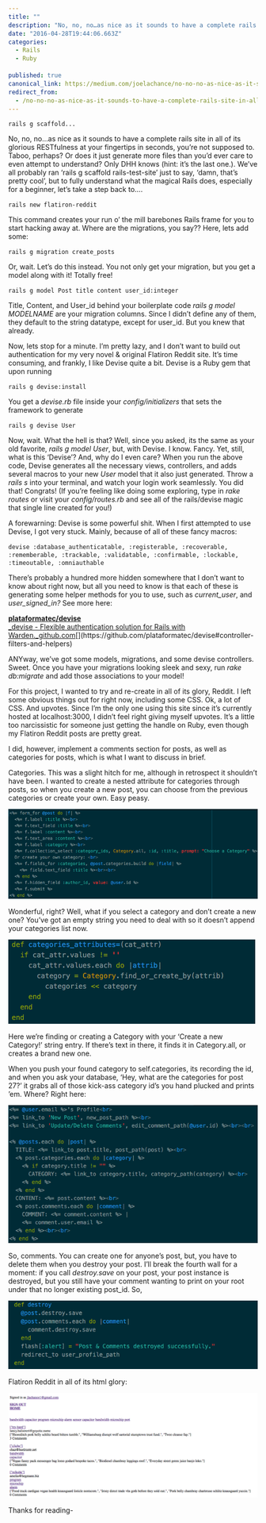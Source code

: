 ```yaml
---
title: ""
description: "No, no, no…as nice as it sounds to have a complete rails site in all of its glorious RESTfulness at your fingertips in seconds, you’re not supposed to. Taboo, perhaps? Or does it just generate more…"
date: "2016-04-28T19:44:06.663Z"
categories: 
  - Rails
  - Ruby

published: true
canonical_link: https://medium.com/joelachance/no-no-no-as-nice-as-it-sounds-to-have-a-complete-rails-site-in-all-of-its-glorious-restfulness-at-afbee2acf504
redirect_from:
  - /no-no-no-as-nice-as-it-sounds-to-have-a-complete-rails-site-in-all-of-its-glorious-restfulness-at-afbee2acf504
---
```


```
rails g scaffold...
```

No, no, no…as nice as it sounds to have a complete rails site in all of its glorious RESTfulness at your fingertips in seconds, you’re not supposed to. Taboo, perhaps? Or does it just generate more files than you’d ever care to even attempt to understand? Only DHH knows (hint: it’s the last one.). We’ve all probably ran ‘rails g scaffold rails-test-site’ just to say, ‘damn, that’s pretty cool’, but to fully understand what the magical Rails does, especially for a beginner, let’s take a step back to….

```
rails new flatiron-reddit
```

This command creates your run o’ the mill barebones Rails frame for you to start hacking away at. Where are the migrations, you say?? Here, lets add some:

```
rails g migration create_posts
```

Or, wait. Let’s do this instead. You not only get your migration, but you get a model along with it! Totally free!

```
rails g model Post title content user_id:integer
```

Title, Content, and User\_id behind your boilerplate code _rails g model MODELNAME_ are your migration columns. Since I didn’t define any of them, they default to the string datatype, except for user\_id. But you knew that already.

Now, lets stop for a minute. I’m pretty lazy, and I don’t want to build out authentication for my very novel & original Flatiron Reddit site. It’s time consuming, and frankly, I like Devise quite a bit. Devise is a Ruby gem that upon running

```
rails g devise:install
```

You get a _devise.rb_ file inside your _config/initializers_ that sets the framework to generate

```
rails g devise User
```

Now, wait. What the hell is that? Well, since you asked, its the same as your old favorite, _rails g model User_, but, with Devise. I know. Fancy. Yet, still, what is this ‘Devise’? And, why do I even care? When you run the above code, Devise generates all the necessary views, controllers, and adds several macros to your new _User_ model that it also just generated. Throw a _rails s_ into your terminal, and watch your login work seamlessly. You did that! Congrats! (If you’re feeling like doing some exploring, type in _rake routes_ or visit your _config/routes.rb_ and see all of the rails/devise magic that single line created for you!)

A forewarning: Devise is some powerful shit. When I first attempted to use Devise, I got very stuck. Mainly, because of all of these fancy macros:

```
devise :database_authenticatable, :registerable, :recoverable, :rememberable, :trackable, :validatable, :confirmable, :lockable, :timeoutable, :omniauthable
```

There’s probably a hundred more hidden somewhere that I don’t want to know about right now, but all you need to know is that each of these is generating some helper methods for you to use, such as _current\_user_, and _user\_signed\_in?_ See more here:

[**plataformatec/devise**  
_devise - Flexible authentication solution for Rails with Warden._github.com](https://github.com/plataformatec/devise#controller-filters-and-helpers "https://github.com/plataformatec/devise#controller-filters-and-helpers")[](https://github.com/plataformatec/devise#controller-filters-and-helpers)

ANYway, we’ve got some models, migrations, and some devise controllers. Sweet. Once you have your migrations looking sleek and sexy, run _rake db:migrate_ and add those associations to your model!

For this project, I wanted to try and re-create in all of its glory, Reddit. I left some obvious things out for right now, including some CSS. Ok, a lot of CSS. And upvotes. Since I’m the only one using this site since it’s currently hosted at localhost:3000, I didn’t feel right giving myself upvotes. It’s a little too narcissistic for someone just getting the handle on Ruby, even though my Flatiron Reddit posts are pretty great.

I did, however, implement a comments section for posts, as well as categories for posts, which is what I want to discuss in brief.

Categories. This was a slight hitch for me, although in retrospect it shouldn’t have been. I wanted to create a nested attribute for categories through posts, so when you create a new post, you can choose from the previous categories or create your own. Easy peasy.

![.my \_form partial for posts#new & posts#edit.](./asset-1.png)

Wonderful, right? Well, what if you select a category and don’t create a new one? You’ve got an empty string you need to deal with so it doesn’t append your categories list now.

![categories\_attributes writer in my Post model.](./asset-2.png)

Here we’re finding or creating a Category with your ‘Create a new Category!’ string entry. If there’s text in there, it finds it in Category.all, or creates a brand new one.

When you push your found category to self.categories, its recording the id, and when you ask your database, ‘Hey, what are the categories for post 27?’ it grabs all of those kick-ass category id’s you hand plucked and prints ’em. Where? Right here:

![User profile page view.](./asset-3.png)

So, comments. You can create one for anyone’s post, but, you have to delete them when you destroy your post. I’ll break the fourth wall for a moment: if you call _destroy.save_ on your post, your post instance is destroyed, but you still have your comment wanting to print on your root under that no longer existing post\_id. So,

![posts#destroy.](./asset-4.png)

Flatiron Reddit in all of its html glory:

![root\_path.](./asset-5.png)

Thanks for reading-

